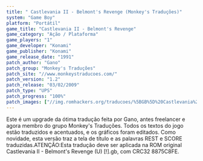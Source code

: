 ```yaml
---
title: " Castlevania II - Belmont's Revenge (Monkey's Traduções)"
system: "Game Boy"
platform: "Portátil"
game_title: "Castlevania II - Belmont's Revenge"
game_category: "Ação / Plataforma"
game_players: "1"
game_developer: "Konami"
game_publisher: "Konami"
game_release_date: "1991"
patch_author: "Gano"
patch_group: "Monkey's Traduções"
patch_site: "//www.monkeystraducoes.com/"
patch_version: "1.2"
patch_release: "03/02/2009"
patch_type: "UPS"
patch_progress: "100%"
patch_images: ["//img.romhackers.org/traducoes/%5BGB%5D%20Castlevania%20II%20-%20Belmont's%20Revenge%20-%20Monkey's%20Tradu%C3%A7%C3%B5es%20-%201.png","//img.romhackers.org/traducoes/%5BGB%5D%20Castlevania%20II%20-%20Belmont's%20Revenge%20-%20Monkey's%20Tradu%C3%A7%C3%B5es%20-%202.png","//img.romhackers.org/traducoes/%5BGB%5D%20Castlevania%20II%20-%20Belmont's%20Revenge%20-%20Monkey's%20Tradu%C3%A7%C3%B5es%20-%203.png"]
---
```

Este é um upgrade da ótima tradução feita por Gano, antes freelancer e agora membro do grupo Monkey's Traduções. Todos os textos do jogo estão traduzidos e acentuados, e os gráficos foram editados. Como novidade, esta versão traz a tela de título e as palavras REST e SCORE  traduzidas.ATENÇÃO:Esta tradução deve ser aplicada na ROM original Castlevania II - Belmont's Revenge (U) [!].gb, com CRC32 8875C8FE.